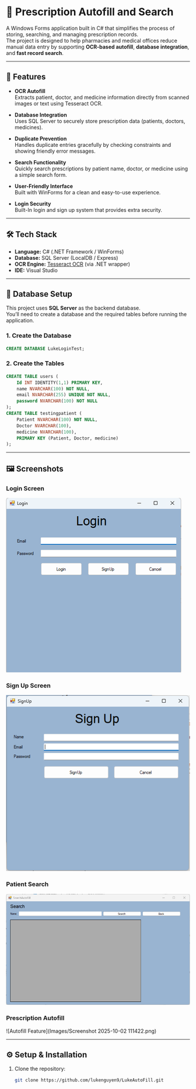 # 💊 Prescription Autofill and Search

A Windows Forms application built in C# that simplifies the process of storing, searching, and managing prescription records.  
The project is designed to help pharmacies and medical offices reduce manual data entry by supporting **OCR-based autofill**, **database integration**, and **fast record search**.

---

## 🚀 Features

- **OCR Autofill**  
  Extracts patient, doctor, and medicine information directly from scanned images or text using Tesseract OCR.

- **Database Integration**  
  Uses SQL Server to securely store prescription data (patients, doctors, medicines).

- **Duplicate Prevention**  
  Handles duplicate entries gracefully by checking constraints and showing friendly error messages.

- **Search Functionality**  
  Quickly search prescriptions by patient name, doctor, or medicine using a simple search form.

- **User-Friendly Interface**  
  Built with WinForms for a clean and easy-to-use experience.

- **Login Security**  
  Built-In login and sign up system that provides extra security.

---

## 🛠️ Tech Stack

- **Language:** C# (.NET Framework / WinForms)  
- **Database:** SQL Server (LocalDB / Express)  
- **OCR Engine:** [Tesseract OCR](https://github.com/charlesw/tesseract) (via .NET wrapper)  
- **IDE:** Visual Studio  

---

## 📂 Database Setup

This project uses **SQL Server** as the backend database.  
You’ll need to create a database and the required tables before running the application.

### 1. Create the Database
```sql
CREATE DATABASE LukeLoginTest;
```

### 2. Create the Tables
```sql
CREATE TABLE users (
    Id INT IDENTITY(1,1) PRIMARY KEY,
    name NVARCHAR(100) NOT NULL,
    email NVARCHAR(255) UNIQUE NOT NULL,
    password NVARCHAR(100) NOT NULL
);
CREATE TABLE testingpatient (
    Patient NVARCHAR(100) NOT NULL,
    Doctor NVARCHAR(100),
    medicine NVARCHAR(100),
    PRIMARY KEY (Patient, Doctor, medicine)
);
```

---

## 🖼️ Screenshots

### Login Screen
![Login](Images/Login.png)

### Sign Up Screen
![Login](Images/Signup.png)

### Patient Search
![Search Feature](Images/search.png)

### Prescription Autofill
![Autofill Feature](Images/Screenshot 2025-10-02 111422.png)

---

## ⚙️ Setup & Installation

1. Clone the repository:
   ```bash
   git clone https://github.com/lukenguyen9/LukeAutoFill.git
